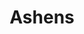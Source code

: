 ---
title: Ashens
crosslinks:
- livven
- lootcratespoilers
- CrappyDesign
- StarWars
- KarmaCourt
- autotldr
- FunnyandSad
- toys
- me_irl
- DonutSteel
- FellowKids
- 3dshacks
---
